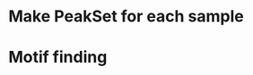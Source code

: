 # Make PeakSet for each sample
# Motif finding

<!--stackedit_data:
eyJoaXN0b3J5IjpbLTM0MjE2MzcxLC0xOTUxMDQzMDI3XX0=
-->